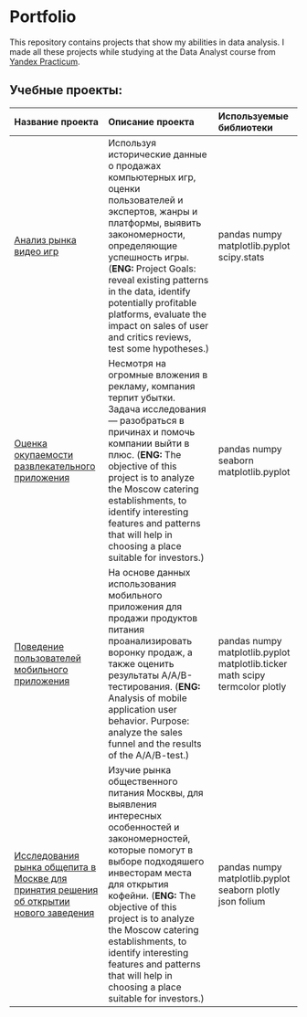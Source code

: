 # Portfolio
This repository contains projects that show my abilities in data analysis.
I made all these projects while studying at the Data Analyst course from [Yandex Practicum](https://practicum.yandex.ru/data-analyst/).

## Учебные проекты:



| Название проекта      | Описание проекта       | Используемые библиотеки    |
| :-------------------- | :--------------------- |:---------------------------|
| [Анализ рынка видео игр](project_video_games_yp) |Используя исторические данные о продажах компьютерных игр, оценки пользователей и экспертов, жанры и платформы, выявить закономерности, определяющие успешность игры. (**ENG:** Project Goals: reveal existing patterns in the data, identify potentially profitable platforms, evaluate the impact on sales of user and critics reviews, test some hypotheses.) | pandas numpy matplotlib.pyplot scipy.stats |
| [Оценка окупаемости развлекательного приложения](project_analysis_of_app) | Несмотря на огромные вложения в рекламу, компания терпит убытки. Задача исследования — разобраться в причинах и помочь компании выйти в плюс. (**ENG:** The objective of this project is to analyze the Moscow catering establishments, to identify interesting features and patterns that will help in choosing a place suitable for investors.) | pandas numpy seaborn matplotlib.pyplot |
| [Поведение пользователей мобильного приложения](project_mobile_app_ABtesting) | На основе данных использования мобильного приложения для продажи продуктов питания проанализировать воронку продаж, а также оценить результаты A/A/B-тестирования. (**ENG:** Analysis of mobile application user behavior. Purpose: analyze the sales funnel and the results of the A/A/B-test.)|pandas numpy matplotlib.pyplot matplotlib.ticker math scipy termcolor plotly|
| [Исследования рынка общепита в Москве для принятия решения об открытии нового заведения](project_catering_establishments) | Изучие рынка общественного питания Москвы, для выявления интересных особенностей и закономерностей, которые помогут в выборе подходяшего инвесторам места для открытия кофейни. (**ENG:** The objective of this project is to analyze the Moscow catering establishments, to identify interesting features and patterns that will help in choosing a place suitable for investors.) |pandas numpy matplotlib.pyplot seaborn plotly json folium|

